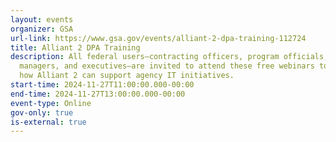 ```yaml
---
layout: events
organizer: GSA
url-link: https://www.gsa.gov/events/alliant-2-dpa-training-112724
title: Alliant 2 DPA Training
description: All federal users—contracting officers, program officials,
  managers, and executives—are invited to attend these free webinars to learn
  how Alliant 2 can support agency IT initiatives.
start-time: 2024-11-27T11:00:00.000-00:00
end-time: 2024-11-27T13:00:00.000-00:00
event-type: Online
gov-only: true
is-external: true
---
```

